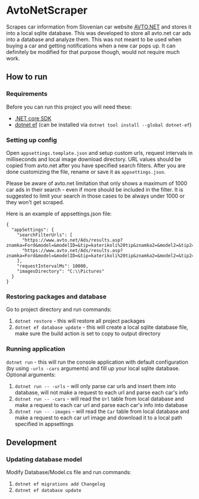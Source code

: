 # AvtoNetScraper
Scrapes car information from Slovenian car website [AVTO.NET](https://avto.net) and stores it into a local sqlite database. 
This was developed to store all avto.net car ads into a database and analyze them. This was not meant to be used when buying a car and getting notifications when a new car pops up. It can definitely be modified for that purpose though, would not require much work.

## How to run
### Requirements
Before you can run this project you will need these:
- [.NET core SDK](https://dotnet.microsoft.com/download)
- [dotnet ef](https://docs.microsoft.com/en-us/ef/core/miscellaneous/cli/dotnet) (can be installed via `dotnet tool install --global dotnet-ef`)

### Setting up config
Open `appsettings.template.json` and setup custom urls, request intervals in milliseconds and local image download directory. URL values should be copied from avto.net after you have specified search filters. After you are done customizing the file, rename or save it as `appsettings.json`.

Please be aware of avto.net limitation that only shows a maximum of 1000 car ads in their search - even if more should be included in the filter. It is suggested to limit your search in those cases to be always under 1000 or they won't get scraped.

Here is an example of appsettings.json file:

```
{
  "appSettings": {
    "searchFilterUrls": [
      "https://www.avto.net/Ads/results.asp?znamka=Ford&model=&modelID=&tip=katerikoli%20tip&znamka2=&model2=&tip2=katerikoli%20tip&znamka3=&model3=&tip3=katerikoli%20tip&cenaMin=0&cenaMax=999999&letnikMin=0&letnikMax=2090&bencin=0&starost2=999&oblika=0&ccmMin=0&ccmMax=99999&mocMin=&mocMax=&kmMin=0&kmMax=9999999&kwMin=0&kwMax=999&motortakt=&motorvalji=&lokacija=0&sirina=&dolzina=&dolzinaMIN=&dolzinaMAX=&nosilnostMIN=&nosilnostMAX=&lezisc=&presek=&premer=&col=&vijakov=&EToznaka=&vozilo=&airbag=&barva=&barvaint=&EQ1=1000000000&EQ2=1000000000&EQ3=1000000000&EQ4=100000000&EQ5=1000000000&EQ6=1000000000&EQ7=1110100120&EQ8=1010000001&EQ9=100000000&KAT=1010000000&PIA=&PIAzero=&PSLO=&akcija=&paketgarancije=&broker=&prikazkategorije=&kategorija=&zaloga=&arhiv=&presort=&tipsort=&stran=",
      "https://www.avto.net/Ads/results.asp?znamka=Ford&model=&modelID=&tip=katerikoli%20tip&znamka2=&model2=&tip2=katerikoli%20tip&znamka3=&model3=&tip3=katerikoli%20tip&cenaMin=0&cenaMax=999999&letnikMin=0&letnikMax=2090&bencin=0&starost2=999&oblika=0&ccmMin=0&ccmMax=99999&mocMin=&mocMax=&kmMin=0&kmMax=9999999&kwMin=0&kwMax=999&motortakt=&motorvalji=&lokacija=0&sirina=&dolzina=&dolzinaMIN=&dolzinaMAX=&nosilnostMIN=&nosilnostMAX=&lezisc=&presek=&premer=&col=&vijakov=&EToznaka=&vozilo=&airbag=&barva=&barvaint=&EQ1=1000000000&EQ2=1000000000&EQ3=1000000000&EQ4=100000000&EQ5=1000000000&EQ6=1000000000&EQ7=1110100120&EQ8=1010000001&EQ9=100000000&KAT=1010000000&PIA=&PIAzero=&PSLO=&akcija=&paketgarancije=&broker=&prikazkategorije=&kategorija=&zaloga=&arhiv=&presort=&tipsort=&stran="
    ],
    "requestIntervalMs": 10000,
    "imagesDirectory": "C:\\Pictures"
  }
}
```

### Restoring packages and database
Go to project directory and run commands: 
1. `dotnet restore` - this will restore all project packages
2. `dotnet ef database update` - this will create a local sqlite database file, make sure the build action is set to copy to output directory

### Running application
`dotnet run` - this will run the console application with default configuration (by using `-urls -cars` arguments) and fill up your local sqlite database.
Optional arguments: 
1. `dotnet run -- -urls` - will only parse car urls and insert them into database, will not make a request to each url and parse each car's info
2. `dotnet run -- -cars` - will read the `Url` table from local database and make a request to each car url and parse each car's info into database
3. `dotnet run -- -images` - will read the `Car` table from local database and make a request to each car url image and download it to a local path specified in appsettings

## Development
### Updating database model
Modify Database/Model.cs file and run commands:
1. `dotnet ef migrations add Changelog`
2. `dotnet ef database update`
